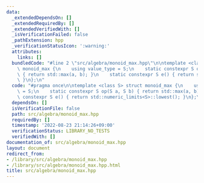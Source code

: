 ```yaml
---
data:
  _extendedDependsOn: []
  _extendedRequiredBy: []
  _extendedVerifiedWith: []
  _isVerificationFailed: false
  _pathExtension: hpp
  _verificationStatusIcon: ':warning:'
  attributes:
    links: []
  bundledCode: "#line 2 \"src/algebra/monoid_max.hpp\"\n\ntemplate <class S> struct\
    \ monoid_max {\n    using value_type = S;\n    static constexpr S op(S a, S b)\
    \ { return std::max(a, b); }\n    static constexpr S e() { return std::numeric_limits<S>::lowest();\
    \ }\n};\n"
  code: "#pragma once\n\ntemplate <class S> struct monoid_max {\n    using value_type\
    \ = S;\n    static constexpr S op(S a, S b) { return std::max(a, b); }\n    static\
    \ constexpr S e() { return std::numeric_limits<S>::lowest(); }\n};\n"
  dependsOn: []
  isVerificationFile: false
  path: src/algebra/monoid_max.hpp
  requiredBy: []
  timestamp: '2022-08-23 21:14:26+09:00'
  verificationStatus: LIBRARY_NO_TESTS
  verifiedWith: []
documentation_of: src/algebra/monoid_max.hpp
layout: document
redirect_from:
- /library/src/algebra/monoid_max.hpp
- /library/src/algebra/monoid_max.hpp.html
title: src/algebra/monoid_max.hpp
---
```


